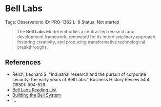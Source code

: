 # Bell Labs

Tags: Observatorio
ID: PRO-1362
L: 9
Status: Not started

> The **Bell Labs** Model embodies a centralized research and development framework, renowned for its interdisciplinary approach, fostering creativity, and producing transformative technological breakthroughs.
> 

## References

- Reich, Leonard S. "Industrial research and the pursuit of corporate security: the early years of Bell Labs." Business History Review 54.4 (1980): 504-529.
- [Bell Labs Reading List](https://www.construction-physics.com/p/bell-labs-reading-list)
- [Building the Bell System](https://www.construction-physics.com/p/building-the-bell-system)
- …